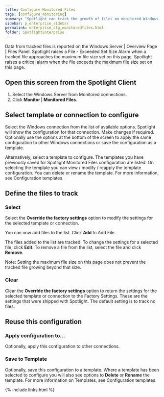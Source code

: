 ```yaml
---
title: Configure Monitored Files
tags: [configure_monitoring]
summary: "Spotlight can track the growth of files on monitored Windows Server. Use this screen to define the files to track (usually log files)."
sidebar: p_enterprise_sidebar
permalink: enterprise_cfg_monitoredfiles.html
folder: SpotlightEnterprise
---
```



Data from tracked files is reported on the Windows Server \| Overview Page \| Files Panel. Spotlight raises a File - Exceeded Set Size Alarm when a tracked file approaches the maximum file size set on this page. Spotlight raises a critical alarm when the file exceeds the maximum file size set on this page.



## Open this screen from the Spotlight Client

1. Select the Windows Server from Monitored connections.
2. Click **Monitor \| Monitored Files**.



## Select template or connection to configure

Select the Windows connection from the list of available options. Spotlight will show the configuration for that connection. Make changes if required. Optionally use the options at the bottom of the screen to apply the same configuration to other Windows connections or save the configuration as a template.

Alternatively, select a template to configure. The templates you have previously saved for Spotlight Monitored Files configuration are listed. On selecting the template you can view / modify / reapply the template configuration. You can delete or rename the template. For more information, see Configuration templates.

## Define the files to track

### Select

Select the **Override the factory settings** option to modify the settings for the selected template or connection.

You can now add files to the list. Click **Add** to Add File.

The files added to the list are tracked. To change the settings for a selected file, click **Edit**. To remove a file from the list, select the file and click **Remove**.

Note: Setting the maximum file size on this page does not prevent the tracked file growing beyond that size.


### Clear

Clear the **Override the factory settings** option to return the settings for the selected template or connection to the Factory Settings. These are the settings that were shipped with Spotlight. The default setting is to track no files.


## Reuse this configuration

### Apply configuration to…  

Optionally, apply this configuration to other connections.

### Save to Template  
Optionally, save this configuration to a template. Where a template has been selected to configure you will also see options to **Delete** or **Rename** the template. For more information on Templates, see Configuration templates.



{% include links.html %}
